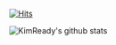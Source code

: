 [![Hits](https://hits.seeyoufarm.com/api/count/incr/badge.svg?url=https%3A%2F%2Fgithub.com%2Fgjbae1212%2Fhit-counter)](https://hits.seeyoufarm.com)

 
![KimReady's github stats](https://github-readme-stats.vercel.app/api?username=KimReady&include_all_commits=true)
